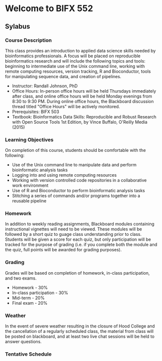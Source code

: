 # Welcome to BIFX 552

## Sylabus

### Course Description
This class provides an introduction to applied data science skills needed by bioinformatics professionals. A focus will be placed on reproducible bioinformatics research and will include the following topics and tools: beginning to intermediate use of the Unix command line, working with remote computing resources, version tracking, R and Bioconductor, tools for manipulating sequence data, and creation of pipelines.

* Instructor: Randall Johnson, PhD
* Office Hours: In-person office hours will be held Thursdays immediately after class, and online office hours will be held Monday evenings from 8:30 to 9:30 PM. During online office hours, the Blackboard discussion thread titled "Office Hours" will be actively monitored.
* Prerequisites: BIFX 503
* Textbook: Bioinformatics Data Skills: Reproducible and Robust Research with Open Source Tools 1st Edition, by Vince Buffalo, O'Reilly Media (2015)

### Learning Objectives
On completion of this course, students should be comfortable with the following:

* Use of the Unix command line to manipulate data and perform bioinformatic analysis tasks
* Logging into and using remote computing resources
* Working with version controlled code repositories in a collaborative work environment
* Use of R and Bioconductor to perform bioinformatic analysis tasks
* Stitching a series of commands and/or programs together into a reusable pipeline

### Homework
In addition to weekly reading assignments, Blackboard modules containing instructional vignettes will need to be viewed. These modules will be followed by a short quiz to guage class understanding prior to class. Students will be given a score for each quiz, but only participation will be tracked for the purpose of grading (i.e. if you complete both the module and the quiz, full points will be awarded for grading purposes).

### Grading
Grades will be based on completion of homework, in-class participation, and two exams.

* Homework - 30%
* In-class participation - 30%
* Mid-term - 20%
* Final exam - 20%

### Weather
In the event of severe weather resulting in the closure of Hood College and the cancellation of a regularly scheduled class, the material from class will be posted on blackboard, and at least two live chat sessions will be held to answer questions.

### Tentative Schedule
